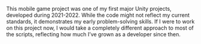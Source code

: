 This mobile game project was one of my first major Unity projects, developed during 2021-2022. While the code might not reflect my current standards, it demonstrates my early problem-solving skills. 
If I were to work on this project now, I would take a completely different approach to most of the scripts, reflecting how much I’ve grown as a developer since then. 
